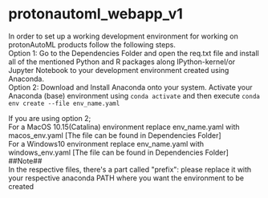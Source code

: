# protonautoml_webapp_v1

In order to set up a working development environment for working on protonAutoML products follow the following steps. <br />
Option 1: Go to the Dependencies Folder and open the req.txt file and install all of the mentioned Python and R packages along IPython-kernel/or Jupyter Notebook to your development environment created using Anaconda. <br />
Option 2: Download and Install Anaconda onto your system. Activate your Anaconda (base) environment using `conda activate` and then execute `conda env create --file env_name.yaml` <br />

If you are using option 2; <br />
For a MacOS 10.15(Catalina) environment replace env_name.yaml with macos_env.yaml [The file can be found in Dependencies Folder] <br />
For a Windows10 environment replace env_name.yaml with windows_env.yaml  [The file can be found in Dependencies Folder] <br />
##Note## <br />
In the respective files, there's a part called "prefix": please replace it with your respective anaconda PATH where you want the environment to be created <br />
